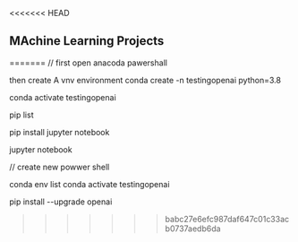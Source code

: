 <<<<<<< HEAD
## MAchine Learning Projects
=======
// first  open  anacoda pawershall  

then create  A vnv environment
 conda  create -n  testingopenai  python=3.8

 conda activate testingopenai

pip  list  

pip  install  jupyter notebook

jupyter notebook

//  create new powwer shell 

conda env list
conda activate testingopenai    

pip install --upgrade openai
>>>>>>> babc27e6efc987daf647c01c33acb0737aedb6da
